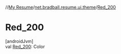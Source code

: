 //[My Resume](../../index.md)/[net.bradball.resume.ui.theme](index.md)/[Red_200](-red_200.md)

# Red_200

[androidJvm]\
val [Red_200](-red_200.md): Color
